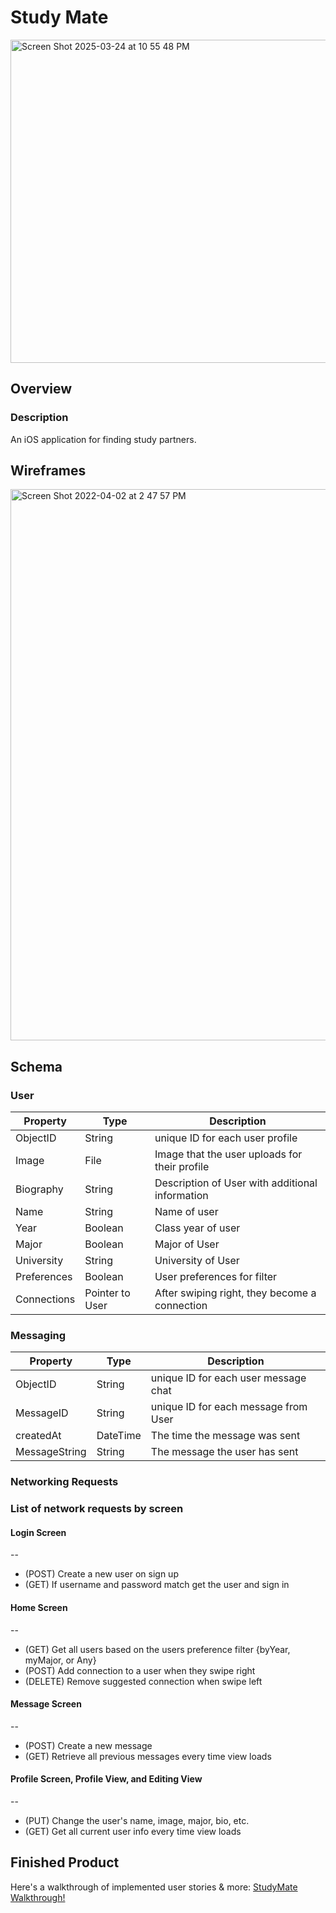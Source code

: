 # Study Mate

<img width="517" alt="Screen Shot 2025-03-24 at 10 55 48 PM" src="https://github.com/user-attachments/assets/e4c092f7-7f05-41ef-adf0-20b326097210" />




## Overview
### Description
An iOS application for finding study partners.


## Wireframes

<img width="882" alt="Screen Shot 2022-04-02 at 2 47 57 PM" src="https://user-images.githubusercontent.com/67254834/161397133-31bc5e37-a3f1-4190-80f4-eaa81bffcb30.png">

## Schema 
### User 

| Property  | Type | Description |
| ------------- | ------------- | ------------- |
| ObjectID  | String  | unique ID for each user profile |
| Image  | File  | Image that the user uploads for their profile |
| Biography  | String  | Description of User with additional information |
| Name  | String  | Name of user |
| Year  | Boolean  | Class year of user |
| Major  | Boolean | Major of User |
| University | String | University of User |
| Preferences  | Boolean  | User preferences for filter |
| Connections  | Pointer to User | After swiping right, they become a connection |


### Messaging

| Property  | Type | Description |
| ------------- | ------------- | ------------- |
| ObjectID  | String  | unique ID for each user message chat |
| MessageID  | String  | unique ID for each message from User |
| createdAt | DateTime  | The time the message was sent |
| MessageString | String  | The message the user has sent |

### Networking Requests

### List of network requests by screen

#### Login Screen
--
* (POST) Create a new user on sign up
* (GET) If username and password match get the user and sign in

#### Home Screen
--
* (GET) Get all users based on the users preference filter {byYear, myMajor, or Any}
* (POST) Add connection to a user when they swipe right
* (DELETE) Remove suggested connection when swipe left

#### Message Screen
--
* (POST) Create a new message
* (GET) Retrieve all previous messages every time view loads

#### Profile Screen, Profile View, and Editing View
--
* (PUT) Change the user's name, image, major, bio, etc.
* (GET) Get all current  user info every time view loads
 
## Finished Product 
Here's a walkthrough of implemented user stories & more:
[StudyMate Walkthrough!](https://drive.google.com/file/d/1Megx8k5FyD07QyawMqsTHA-TWJPyd9Em/view?usp=sharing)
